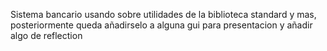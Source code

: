  Sistema bancario usando sobre utilidades de la biblioteca standard y mas, posteriormente queda añadirselo a alguna gui para presentacion y añadir algo de reflection
